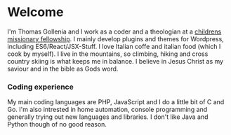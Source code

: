 # Welcome

I'm Thomas Gollenia and I work as a coder and a theologian at a [childrens missionary fellowship](https://kids-team.at). 
I mainly develop plugins and themes for Wordpress, including ES6/React/JSX-Stuff. I love Italian coffe and italian food (which I cook by myself). I live in the mountains, so
climbing, hiking and cross country skiing is what keeps me in balance. I believe in Jesus Christ as my saviour and in the bible as Gods word.


### Coding experience

My main coding languages are PHP, JavaScript and I do a little bit of C and Go. I'm also intrested in home automation, console programming and generally trying out new languages and libraries. I don't like Java and Python though of no good reason.
